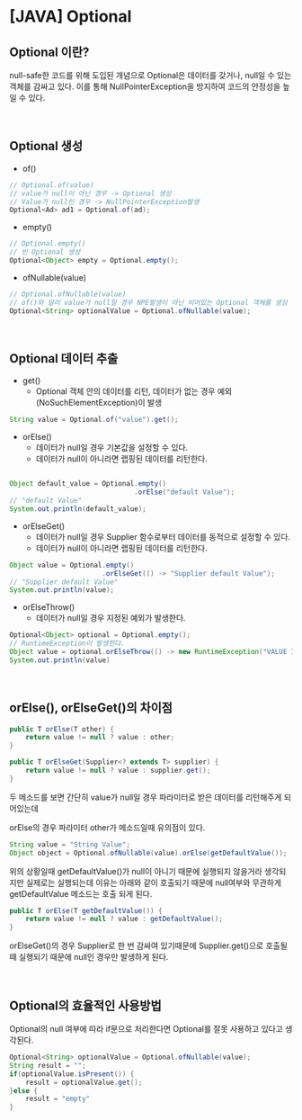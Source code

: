 # __[JAVA] Optional__

## __Optional 이란?__


null-safe한 코드를 위해 도입된 개념으로 Optional은 데이터를 갖거나, null일 수 있는 객체를 감싸고 있다. 이를 통해 NullPointerException을 방지하여 코드의 안정성을 높일 수 
있다. 

<br/>

## __Optional 생성__

* of()
```java
// Optional.of(value)
// value가 null이 아닌 경우 -> Optional 생성
// Value가 null인 경우 -> NullPointerException발생
Optional<Ad> ad1 = Optional.of(ad);
```
* empty()
```java
// Optional.empty()
// 빈 Optional 생성
Optional<Object> empty = Optional.empty();
```
* ofNullable(value)
```java
// Optional.ofNullable(value)
// of()와 달리 value가 null일 경우 NPE발생이 아닌 비어있는 Optional 객체를 생성
Optional<String> optionalValue = Optional.ofNullable(value);
```

<br/>

## __Optional 데이터 추출__
* get()
    * Optional 객체 안의 데이터를 리턴, 데이터가 없는 경우 예외(NoSuchElementException)이 발생
```java
String value = Optional.of("value").get();
```
* orElse()
    * 데이터가 null일 경우 기본값을 설정할 수 있다. 
    * 데이터가 null이 아니라면 랩핑된 데이터를 리턴한다.
```java

Object default_value = Optional.empty()
                               .orElse("default Value");
// "default Value"                               
System.out.println(default_value);
```
* orElseGet()
    * 데이터가 null일 경우 Supplier 함수로부터 데이터를 동적으로 설정할 수 있다. 
    * 데이터가 null이 아니라면 랩핑된 데이터를 리턴한다.
```java
Object value = Optional.empty()
                       .orElseGet(() -> "Supplier default Value");
// "Supplier default Value"                               
System.out.println(value);                       
```
* orElseThrow()
    * 데이터가 null일 경우 지정된 예외가 발생한다. 
```java
Optional<Object> optional = Optional.empty();
// RuntimeException이 발생한다.
Object value = optional.orElseThrow(() -> new RuntimeException("VALUE IS NULL!"));
System.out.println(value)
```

<br/>

## __orElse(), orElseGet()의 차이점__
```java
public T orElse(T other) {
    return value != null ? value : other;
}

public T orElseGet(Supplier<? extends T> supplier) {
    return value != null ? value : supplier.get();
}
```
두 메소드를 보면 간단히 value가 null일 경우 파라미터로 받은 데이터를 리턴해주게 되어있는데 

orElse의 경우 파라미터 other가 메소드일때 유의점이 있다. 

```java
String value = "String Value";
Object object = Optional.ofNullable(value).orElse(getDefaultValue());
```
위의 상황일때 getDefaultValue()가 null이 아니기 때문에 실행되지 않을거라 생각되지만 
실제로는 실행되는데 이유는 아래와 같이 호출되기 때문에 null여부와 무관하게 getDefaultValue 메소드는 호출 되게 된다.
```java
public T orElse(T getDefaultValue()) {
    return value != null ? value : getDefaultValue();
}
```
orElseGet()의 경우 Supplier로 한 번 감싸여 있기때문에 Supplier.get()으로 호출될때 실행되기 때문에 null인 경우만 발생하게 된다. 

<br/>

## Optional의 효율적인 사용방법 

Optional의 null 여부에 따라 if문으로 처리한다면 Optional를 잘못 사용하고 있다고 생각된다. 
```java
Optional<String> optionalValue = Optional.ofNullable(value);
String result = "";
if(optionalValue.isPresent()) {
    result = optionalValue.get();
}else {
    result = "empty"
}

```